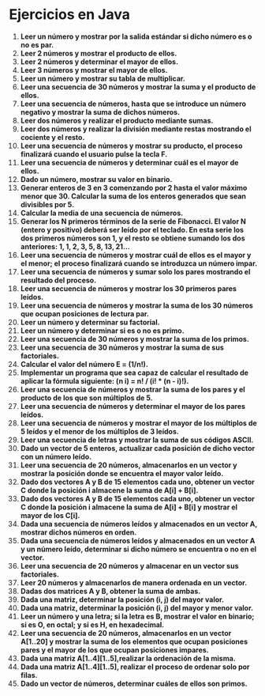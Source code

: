 # Ejercicios en Java

1. **Leer un número y mostrar por la salida estándar si dicho número es o no es par.**
2. **Leer 2 números y mostrar el producto de ellos.**
3. **Leer 2 números y determinar el mayor de ellos.**
4. **Leer 3 números y mostrar el mayor de ellos.**
5. **Leer un número y mostrar su tabla de multiplicar.**
6. **Leer una secuencia de 30 números y mostrar la suma y el producto de ellos.**
7. **Leer una secuencia de números, hasta que se introduce un número negativo y mostrar la suma de dichos números.**
8. **Leer dos números y realizar el producto mediante sumas.**
9. **Leer dos números y realizar la división mediante restas mostrando el cociente y el resto.**
10. **Leer una secuencia de números y mostrar su producto, el proceso finalizará cuando el usuario pulse la tecla F.**
11. **Leer una secuencia de números y determinar cuál es el mayor de ellos.**
12. **Dado un número, mostrar su valor en binario.**
13. **Generar enteros de 3 en 3 comenzando por 2 hasta el valor máximo menor que 30. Calcular la suma de los enteros generados que sean divisibles por 5.**
14. **Calcular la media de una secuencia de números.**
15. **Generar los N primeros términos de la serie de Fibonacci. El valor N (entero y positivo) deberá ser leído por el teclado. En esta serie los dos primeros números son 1, y el resto se obtiene sumando los dos anteriores: 1, 1, 2, 3, 5, 8, 13, 21…**
16. **Leer una secuencia de números y mostrar cuál de ellos es el mayor y el menor; el proceso finalizará cuando se introduzca un número impar.**
17. **Leer una secuencia de números y sumar solo los pares mostrando el resultado del proceso.**
18. **Leer una secuencia de números y mostrar los 30 primeros pares leídos.**
19. **Leer una secuencia de números y mostrar la suma de los 30 números que ocupan posiciones de lectura par.**
20. **Leer un número y determinar su factorial.**
21. **Leer un número y determinar si es o no es primo.**
22. **Leer una secuencia de 30 números y mostrar la suma de los primos.**
23. **Leer una secuencia de 30 números y mostrar la suma de sus factoriales.**
24. **Calcular el valor del número E = (1/n!).**
25. **Implementar un programa que sea capaz de calcular el resultado de aplicar la fórmula siguiente: (n i) = n! / (i! * (n - i)!).**
26. **Leer una secuencia de números y mostrar la suma de los pares y el producto de los que son múltiplos de 5.**
27. **Leer una secuencia de números y determinar el mayor de los pares leídos.**
28. **Leer una secuencia de números y mostrar el mayor de los múltiplos de 5 leídos y el menor de los múltiplos de 3 leídos.**
29. **Leer una secuencia de letras y mostrar la suma de sus códigos ASCII.**
30. **Dado un vector de 5 enteros, actualizar cada posición de dicho vector con un número leído.**
31. **Leer una secuencia de 20 números, almacenarlos en un vector y mostrar la posición donde se encuentra el mayor valor leído.**
32. **Dado dos vectores A y B de 15 elementos cada uno, obtener un vector C donde la posición i almacene la suma de A[i] + B[i].**
33. **Dado dos vectores A y B de 15 elementos cada uno, obtener un vector C donde la posición i almacene la suma de A[i] + B[i] y mostrar el mayor de los C[i].**
34. **Dada una secuencia de números leídos y almacenados en un vector A, mostrar dichos números en orden.**
35. **Dada una secuencia de números leídos y almacenados en un vector A y un número leído, determinar si dicho número se encuentra o no en el vector.**
36. **Leer una secuencia de 20 números y almacenar en un vector sus factoriales.**
37. **Leer 20 números y almacenarlos de manera ordenada en un vector.**
38. **Dadas dos matrices A y B, obtener la suma de ambas.**
39. **Dada una matriz, determinar la posición (i, j) del mayor valor.**
40. **Dada una matriz, determinar la posición (i, j) del mayor y menor valor.**
41. **Leer un número y una letra; si la letra es B, mostrar el valor en binario; si es O, en octal; y si es H, en hexadecimal.**
42. **Leer una secuencia de 20 números, almacenarlos en un vector A[1..20] y mostrar la suma de los elementos que ocupan posiciones pares y el mayor de los que ocupan posiciones impares.**
43. **Dada una matriz A[1..4][1..5],realizar la ordenación de la misma.**
44. **Dada una matriz A[1..4][1..5], realizar el proceso de ordenar solo por filas.**
45. **Dado un vector de números, determinar cuáles de ellos son primos.**
